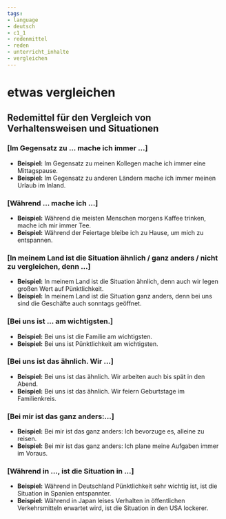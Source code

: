 ```yaml
---
tags:
- language
- deutsch
- c1_1
- redenmittel
- reden
- unterricht_inhalte
- vergleichen
---
```

# etwas vergleichen

## Redemittel für den Vergleich von Verhaltensweisen und Situationen

### [Im Gegensatz zu ... mache ich immer ...]

- __Beispiel:__ Im Gegensatz zu meinen Kollegen mache ich immer eine Mittagspause.
- __Beispiel:__ Im Gegensatz zu anderen Ländern mache ich immer meinen Urlaub im Inland.

### [Während ... mache ich ...]

- __Beispiel:__ Während die meisten Menschen morgens Kaffee trinken, mache ich mir immer Tee.
- __Beispiel:__ Während der Feiertage bleibe ich zu Hause, um mich zu entspannen.

### [In meinem Land ist die Situation ähnlich / ganz anders / nicht zu vergleichen, denn ...]

- __Beispiel:__ In meinem Land ist die Situation ähnlich, denn auch wir legen großen Wert auf Pünktlichkeit.
- __Beispiel:__ In meinem Land ist die Situation ganz anders, denn bei uns sind die Geschäfte auch sonntags geöffnet.

### [Bei uns ist ... am wichtigsten.]

- __Beispiel:__ Bei uns ist die Familie am wichtigsten.
- __Beispiel:__ Bei uns ist Pünktlichkeit am wichtigsten.

### [Bei uns ist das ähnlich. Wir ...]

- __Beispiel:__ Bei uns ist das ähnlich. Wir arbeiten auch bis spät in den Abend.
- __Beispiel:__ Bei uns ist das ähnlich. Wir feiern Geburtstage im Familienkreis.

### [Bei mir ist das ganz anders:...]

- __Beispiel:__ Bei mir ist das ganz anders: Ich bevorzuge es, alleine zu reisen.
- __Beispiel:__ Bei mir ist das ganz anders: Ich plane meine Aufgaben immer im Voraus.

### [Während in ..., ist die Situation in ...]

- __Beispiel:__ Während in Deutschland Pünktlichkeit sehr wichtig ist, ist die Situation in Spanien entspannter.
- __Beispiel:__ Während in Japan leises Verhalten in öffentlichen Verkehrsmitteln erwartet wird, ist die Situation in den USA lockerer.
